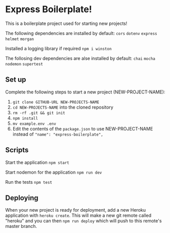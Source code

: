 # Express Boilerplate!

This is a boilerplate project used for starting new projects!

The following dependencies are installed by default:
`cors`
`dotenv`
`express`
`helmet`
`morgan`

Installed a logging library if required `npm i winston`

The follosing dev dependencies are alse installed by default:
`chai`
`mocha`
`nodemon`
`supertest`

## Set up

Complete the following steps to start a new project (NEW-PROJECT-NAME):

1. `git clone GITHUB-URL NEW-PROJECTS-NAME`
2. `cd NEW-PROJECTS-NAME` into the cloned repository
3. `rm -rf .git && git init`
4. `npm install`
5. `mv example.env .env`
6. Edit the contents of the `package.json` to use NEW-PROJECT-NAME instead of `"name": "express-boilerplate",`

## Scripts

Start the application `npm start`

Start nodemon for the application `npm run dev`

Run the tests `npm test`

## Deploying

When your new project is ready for deployment, add a new Heroku application with `heroku create`. This will make a new git remote called "heroku" and you can then `npm run deploy` which will push to this remote's master branch.

